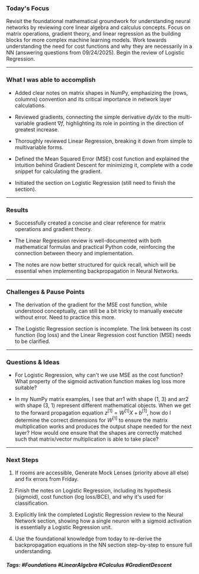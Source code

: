### Today's Focus

Revisit the foundational mathematical groundwork for understanding neural networks by reviewing core linear algebra and calculus concepts. Focus on matrix operations, gradient theory, and linear regression as the building blocks for more complex machine learning models. Work towards understanding the need for cost functions and why they are necessarily in a NN (answering questions from 09/24/2025). Begin the review of Logistic Regression.
***
### What I was able to accomplish

- Added clear notes on matrix shapes in NumPy, emphasizing the (rows, columns) convention and its critical importance in network layer calculations.

- Reviewed gradients, connecting the simple derivative $dy/dx$ to the multi-variable gradient $\nabla f$, highlighting its role in pointing in the direction of greatest increase.

- Thoroughly reviewed Linear Regression, breaking it down from simple to multivariable forms.

- Defined the Mean Squared Error (MSE) cost function and explained the intuition behind Gradient Descent for minimizing it, complete with a code snippet for calculating the gradient.

- Initiated the section on Logistic Regression (still need to finish the section).
***
### Results

- Successfully created a concise and clear reference for matrix operations and gradient theory.

- The Linear Regression review is well-documented with both mathematical formulas and practical Python code, reinforcing the connection between theory and implementation.

- The notes are now better structured for quick recall, which will be essential when implementing backpropagation in Neural Networks.
***
### Challenges & Pause Points

- The derivation of the gradient for the MSE cost function, while understood conceptually, can still be a bit tricky to manually execute without error. Need to practice this more.

- The Logistic Regression section is incomplete. The link between its cost function (log loss) and the Linear Regression cost function (MSE) needs to be clarified.
***
### Questions & Ideas

- For Logistic Regression, why can't we use MSE as the cost function? What property of the sigmoid activation function makes log loss more suitable?

- In my NumPy matrix examples, I see that arr1 with shape (1, 3) and arr2 with shape (3, 1) represent different mathematical objects. When we get to the forward propagation equation $z^{[1]} = W^{[1]}X + b^{[1]}$, how do I determine the correct dimensions for $W^{[1]}$ to ensure the matrix multiplication works and produces the output shape needed for the next layer? How would one ensure that the shapes are correctly matched such that matrix/vector multiplication is able to take place?
***
### Next Steps

1. If rooms are accessible, Generate Mock Lenses (priority above all else) and fix errors from Friday. 

2. Finish the notes on Logistic Regression, including its hypothesis (sigmoid), cost function (log loss/BCE), and why it's used for classification.

3. Explicitly link the completed Logistic Regression review to the Neural Network section, showing how a single neuron with a sigmoid activation is essentially a Logistic Regression unit.

4. Use the foundational knowledge from today to re-derive the backpropagation equations in the NN section step-by-step to ensure full understanding.
    
##### Tags: #Foundations #LinearAlgebra #Calculus #GradientDescent




